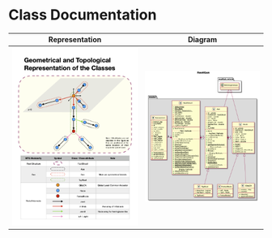 # Class Documentation

| Representation | Diagram |
|:--:|:--:|
| ![Class Representation](../assets/ClassRepresentation.png) | ![Class Diagram](../assets/class_diagram.png) |